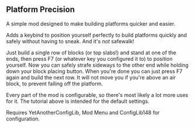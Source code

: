 ## Platform Precision

A simple mod designed to make building platforms quicker and easier.

Adds a keybind to position yourself perfectly to build platforms quickly and safely without having to sneak.
And it's *not* safewalk!

Just build a single row of blocks (or top slabs!) and stand at one of the ends, then press F7 (or whatever key you configured it to) to position yourself.
Now you can safely strafe sideways to the other end while holding down your block placing button.
When you're done you can just press F7 again and build the next row.
It will not move you if you're above an air block, to prevent falling off the platform.

Every part of the mod is configurable, so there's most likely a lot more uses for it.
The tutorial above is intended for the default settings.

Requires YetAnotherConfigLib, Mod Menu and ConfigLib148 for configuration. 